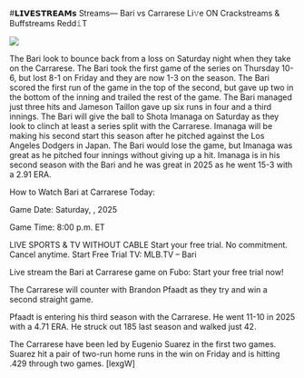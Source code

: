 #𝗟𝗜𝗩𝗘𝗦𝗧𝗥𝗘𝗔𝗠𝘀 Streams— Bari vs Carrarese Li𝚟e ON Crackstreams & Buffstreams Redd𝚒T  
  
  
[![](https://i.imgur.com/qSNzIqt.png)](https://movie.rssnews.media/fPZUIvhfk.php)  
  
The Bari look to bounce back from a loss on Saturday night when they take on the Carrarese. The Bari took the first game of the series on Thursday 10-6, but lost 8-1 on Friday and they are now 1-3 on the season. The Bari scored the first run of the game in the top of the second, but gave up two in the bottom of the inning and trailed the rest of the game. The Bari managed just three hits and Jameson Taillon gave up six runs in four and a third innings. The Bari will give the ball to Shota Imanaga on Saturday as they look to clinch at least a series split with the Carrarese. Imanaga will be making his second start this season after he pitched against the Los Angeles Dodgers in Japan. The Bari would lose the game, but Imanaga was great as he pitched four innings without giving up a hit. Imanaga is in his second season with the Bari and he was great in 2025 as he went 15-3 with a 2.91 ERA.

How to Watch Bari at Carrarese Today:

Game Date: Saturday, , 2025

Game Time: 8:00 p.m. ET

LIVE SPORTS & TV WITHOUT CABLE
Start your free trial. No commitment. Cancel anytime.
Start Free Trial
TV: MLB.TV – Bari

Live stream the Bari at Carrarese game on Fubo: Start your free trial now!

The Carrarese will counter with Brandon Pfaadt as they try and win a second straight game.

Pfaadt is entering his third season with the Carrarese. He went 11-10 in 2025 with a 4.71 ERA. He struck out 185 last season and walked just 42.

The Carrarese have been led by Eugenio Suarez in the first two games. Suarez hit a pair of two-run home runs in the win on Friday and is hitting .429 through two games. [lexgW]